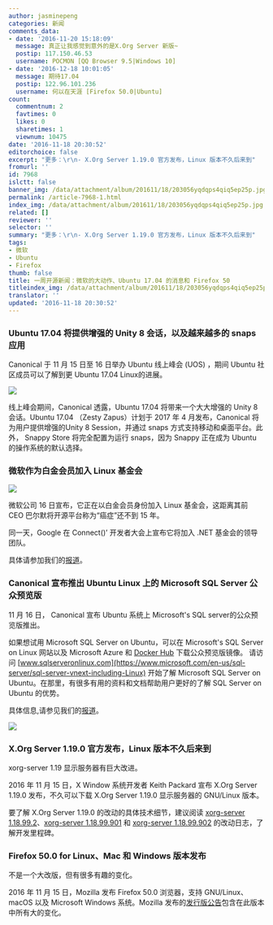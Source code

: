 ```yaml
---
author: jasminepeng
categories: 新闻
comments_data:
- date: '2016-11-20 15:18:09'
  message: 真正让我感觉到意外的是X.Org Server 新版~
  postip: 117.150.46.53
  username: POCMON [QQ Browser 9.5|Windows 10]
- date: '2016-12-18 10:01:05'
  message: 期待17.04
  postip: 122.96.101.236
  username: 何以在天涯 [Firefox 50.0|Ubuntu]
count:
  commentnum: 2
  favtimes: 0
  likes: 0
  sharetimes: 1
  viewnum: 10475
date: '2016-11-18 20:30:52'
editorchoice: false
excerpt: "更多：\r\n- X.Org Server 1.19.0 官方发布，Linux 版本不久后来到"
fromurl: ''
id: 7968
islctt: false
banner_img: /data/attachment/album/201611/18/203056yqdqps4qiq5ep25p.jpg
permalink: /article-7968-1.html
index_img: /data/attachment/album/201611/18/203056yqdqps4qiq5ep25p.jpg
related: []
reviewer: ''
selector: ''
summary: "更多：\r\n- X.Org Server 1.19.0 官方发布，Linux 版本不久后来到"
tags:
- 微软
- Ubuntu
- Firefox
thumb: false
title: 一周开源新闻：微软的大动作、Ubuntu 17.04 的消息和 Firefox 50
titleindex_img: /data/attachment/album/201611/18/203056yqdqps4qiq5ep25p.jpg
translator: ''
updated: '2016-11-18 20:30:52'
---
```


### Ubuntu 17.04 将提供增强的 Unity 8 会话，以及越来越多的 snaps 应用


Canonical 于 11 月 15 日至 16 日举办 Ubuntu 线上峰会 (UOS) ，期间 Ubuntu 社区成员可以了解到更 Ubuntu 17.04 Linux的进展。


![](/data/attachment/album/201611/18/203056yqdqps4qiq5ep25p.jpg)


线上峰会期间，Canonical 透露，Ubuntu 17.04 将带来一个大大增强的 Unity 8 会话。Ubuntu 17.04 （Zesty Zapus）计划于 2017 年 4 月发布，Canonical 将为用户提供增强的Unity 8 Session，并通过 snaps 方式支持移动和桌面平台。此外， Snappy Store 将完全配置为运行 snaps，因为 Snappy 正在成为 Ubuntu 的操作系统的默认选择。


### 微软作为白金会员加入 Linux 基金会


![](/data/attachment/album/201611/17/163813zkykjl4y1jl50wki.png)


微软公司 16 日宣布，它正在以白金会员身份加入 Linux 基金会，这距离其前 CEO 巴尔默将开源平台称为“癌症”还不到 15 年。


同一天，Google 在 Connect()’ 开发者大会上宣布它将加入 .NET 基金会的领导团队。


具体请参加我们的[报道](/article-7966-1.html)。


### Canonical 宣布推出 Ubuntu Linux 上的 Microsoft SQL Server 公众预览版


11 月 16 日， Canonical 宣布 Ubuntu 系统上 Microsoft's SQL server的公众预览版推出。


如果想试用 Microsoft SQL Server on Ubuntu，可以在 Microsoft's SQL Server on Linux 网站以及 Microsoft Azure 和 [Docker Hub](http://hub.docker.com/r/microsoft/mssql-server-linux) 下载公众预览版镜像。 请访问 [www.sqlserveronlinux.com](https://www.microsoft.com/en-us/sql-server/sql-server-vnext-including-Linux) 开始了解 Microsoft SQL Server on Ubuntu。在那里，有很多有用的资料和文档帮助用户更好的了解 SQL Server on Ubuntu 的优势。


具体信息,请参见我们的[报道](/article-7967-1.html)。


![](/data/attachment/album/201611/17/213226blpr367yaaafzaaw.jpg)


### X.Org Server 1.19.0 官方发布，Linux 版本不久后来到


xorg-server 1.19 显示服务器有巨大改进。


2016 年 11 月 15 日，X Window 系统开发者 Keith Packard 宣布 X.Org Server 1.19.0 发布，不久可以下载 X.Org Server 1.19.0 显示服务器的 GNU/Linux 版本。


要了解 X.Org Server 1.19.0 的改动的具体技术细节，建议阅读 [xorg-server 1.18.99.2](https://lists.x.org/archives/xorg-announce/2016-September/002709.html)、[xorg-server 1.18.99.901](https://lists.x.org/archives/xorg-announce/2016-September/002711.html) 和 [xorg-server 1.18.99.902](https://lists.x.org/archives/xorg-announce/2016-October/002734.html) 的改动日志，了解开发里程碑。


### Firefox 50.0 for Linux、Mac 和 Windows 版本发布


不是一个大改版，但有很多有趣的变化。


2016 年 11 月 15 日，Mozilla 发布 Firefox 50.0 浏览器，支持 GNU/Linux、macOS 以及 Microsoft Windows 系统。Mozilla 发布的[发行版公告](https://www.mozilla.org/en-US/firefox/50.0/releasenotes/)包含在此版本中所有大的变化。